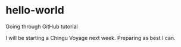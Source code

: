 # hello-world
Going through GitHub tutorial

I will be starting a Chingu Voyage next week. Preparing as best I can. 
